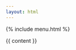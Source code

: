 ```yaml
---
layout: html
---
```


{% include menu.html %}

<main id="main-container" class="section {{ page.font_size }} {{ page.width }}">
  {{ content }}
</main>
